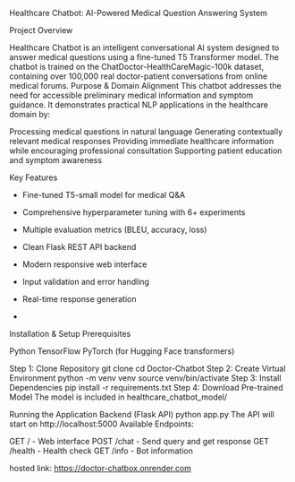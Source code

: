 Healthcare Chatbot: AI-Powered Medical Question Answering System

 Project Overview
 
Healthcare Chatbot is an intelligent conversational AI system designed to answer medical questions using a fine-tuned T5 Transformer model. The chatbot is trained on the ChatDoctor-HealthCareMagic-100k dataset, containing over 100,000 real doctor-patient conversations from online medical forums.
Purpose & Domain Alignment
This chatbot addresses the need for accessible preliminary medical information and symptom guidance. It demonstrates practical NLP applications in the healthcare domain by:

Processing medical questions in natural language
Generating contextually relevant medical responses
Providing immediate healthcare information while encouraging professional consultation
Supporting patient education and symptom awareness

Key Features
- Fine-tuned T5-small model for medical Q&A
- Comprehensive hyperparameter tuning with 6+ experiments
- Multiple evaluation metrics (BLEU, accuracy, loss)
- Clean Flask REST API backend
- Modern responsive web interface
- Input validation and error handling
- Real-time response generation

- 
Installation & Setup
Prerequisites

Python 
TensorFlow 
PyTorch  (for Hugging Face transformers)

Step 1: Clone Repository
git clone 
cd Doctor-Chatbot
Step 2: Create Virtual Environment
python -m venv venv
source venv/bin/activate 
Step 3: Install Dependencies
pip install -r requirements.txt
Step 4: Download Pre-trained Model
The model is included in healthcare_chatbot_model/

Running the Application
Backend (Flask API)
python app.py
The API will start on http://localhost:5000
Available Endpoints:

GET / - Web interface
POST /chat - Send query and get response
GET /health - Health check
GET /info - Bot information

hosted link:
https://doctor-chatbox.onrender.com
